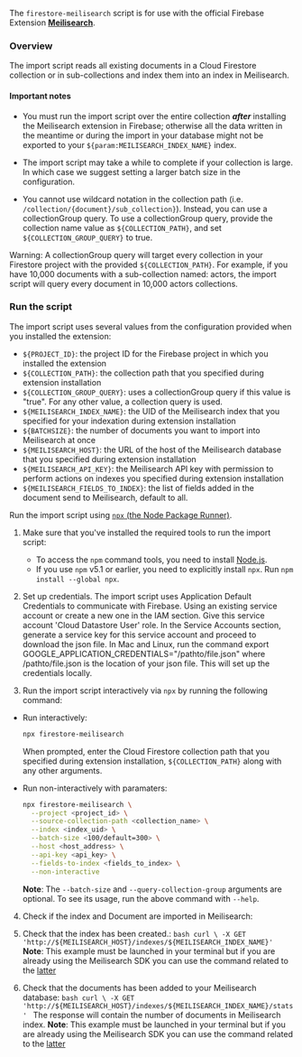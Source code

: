 The `firestore-meilisearch` script is for use with the official Firebase
Extension [**Meilisearch**](https://github.com/meilisearch/firestore-meilisearch).

### Overview

The import script reads all existing documents in a Cloud Firestore collection or in sub-collections and index them into an index in Meilisearch.

#### Important notes

- You must run the import script over the entire collection **_after_** installing the Meilisearch extension in Firebase; otherwise all the data written in the meantime or during the import in your database might not be exported to your `${param:MEILISEARCH_INDEX_NAME}` index.

- The import script may take a while to complete if your collection is large. In which case we suggest setting a larger batch size in the configuration.

- You cannot use wildcard notation in the collection path (i.e. `/collection/{document}/sub_collection}`). Instead, you can use a collectionGroup query. To use a collectionGroup query, provide the collection name value as `${COLLECTION_PATH}`, and set `${COLLECTION_GROUP_QUERY}` to true.

Warning: A collectionGroup query will target every collection in your Firestore project with the provided `${COLLECTION_PATH}`. For example, if you have 10,000 documents with a sub-collection named: actors, the import script will query every document in 10,000 actors collections.

### Run the script

The import script uses several values from the configuration provided when you installed the extension:

- `${PROJECT_ID}`: the project ID for the Firebase project in which you installed the extension
- `${COLLECTION_PATH}`: the collection path that you specified during extension installation
- `${COLLECTION_GROUP_QUERY}`: uses a collectionGroup query if this value is "true". For any other value, a collection query is used.
- `${MEILISEARCH_INDEX_NAME}`: the UID of the Meilisearch index that you specified for your indexation during extension installation
- `${BATCHSIZE}`: the number of documents you want to import into Meilisearch at once
- `${MEILISEARCH_HOST}`: the URL of the host of the Meilisearch database that you specified during extension installation
- `${MEILISEARCH_API_KEY}`: the Meilisearch API key with permission to perform actions on indexes you specified during extension installation
- `${MEILISEARCH_FIELDS_TO_INDEX}`: the list of fields added in the document send to Meilisearch, default to all.

Run the import script using [`npx` (the Node Package Runner)](https://www.npmjs.com/package/npx).

1.  Make sure that you've installed the required tools to run the import script:

    - To access the `npm` command tools, you need to install [Node.js](https://www.nodejs.org/).
    - If you use `npm` v5.1 or earlier, you need to explicitly install `npx`. Run `npm install --global npx`.

2.  Set up credentials. The import script uses Application Default Credentials to communicate with Firebase. Using an existing service account or create a new one in the IAM section. Give this service account 'Cloud Datastore User' role. In the Service Accounts section, generate a service key for this service account and proceed to download the json file. In Mac and Linux, run the command export GOOGLE_APPLICATION_CREDENTIALS="/pathto/file.json" where /pathto/file.json is the location of your json file. This will set up the credentials locally. 

3.  Run the import script interactively via `npx` by running the following command:

  - Run interactively:
    ```bash
    npx firestore-meilisearch
    ```
    When prompted, enter the Cloud Firestore collection path that you specified during extension installation, `${COLLECTION_PATH}` along with any other arguments.

  - Run non-interactively with paramaters:
    ```bash
    npx firestore-meilisearch \
      --project <project_id> \
      --source-collection-path <collection_name> \
      --index <index_uid> \
      --batch-size <100/default=300> \
      --host <host_address> \
      --api-key <api_key> \
      --fields-to-index <fields_to_index> \
      --non-interactive
    ```
    **Note**: The `--batch-size` and `--query-collection-group` arguments are optional. To see its usage, run the above command with `--help`.

4. Check if the index and Document are imported in Meilisearch:

  1. Check that the index has been created.:
    ```bash
    curl \
      -X GET 'http://${MEILISEARCH_HOST}/indexes/${MEILISEARCH_INDEX_NAME}'
    ```
    **Note**:  This example must be launched in your terminal but if you are already using the Meilisearch SDK you can use the command related to the [latter](https://docs.meilisearch.com/reference/api/indexes.html#get-one-index)

  2. Check that the documents has been added to your Meilisearch database:
    ```bash
    curl \
      -X GET 'http://${MEILISEARCH_HOST}/indexes/${MEILISEARCH_INDEX_NAME}/stats'
    ```
    The response will contain the number of documents in Meilisearch index.
    **Note**:  This example must be launched in your terminal but if you are already using the Meilisearch SDK you can use the command related to the [latter](https://docs.meilisearch.com/reference/api/stats.html#get-stat-of-an-index)
